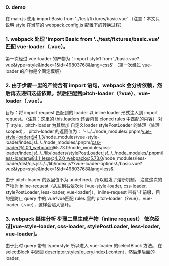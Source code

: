 ### 0. demo
在 main.js 使用 import Basic from '../test/fixtures/basic.vue' （注意：本文只说明 style 在当前的 webpack.config.js 配置下的转换过程）

### 1. webpack 处理 'import Basic from '../test/fixtures/basic.vue' 匹配 vue-loader（.vue）。
第一次经过 vue-loader 的产物为：import style1 from './basic.vue?vue&type=style&index=1&id=49803768&lang=css&' （第一次经过 vue-loader 的产物是个固定模版）


### 2. 由于步骤一里的产物含有 import 语句，webpack 会分析依赖，然后再去递归这些依赖。然后匹配到pitch-loader（?vue）、vue-loader（.vue）。
目标：将 import request 匹配到的 loader 以 inline loader 形式注入到 import request。（注意：这里的 this.loaders 还会包含 cloned rules 中匹配的内容）
对于 style，pitch-loader 为其增加 自定义loader stylePostLoader 的处理（处理scoped），
pitch-loader 的返回值为：
'-!../../node_modules/.pnpm/vue-style-loader@4.1.3/node_modules/vue-style-loader/index.js!../../node_modules/.pnpm/css-loader@1.0.1_webpack@5.73.0/node_modules/css-loader/index.js!../../lib/loaders/stylePostLoader.js!../../node_modules/.pnpm/less-loader@8.1.1_less@4.2.0_webpack@5.73.0/node_modules/less-loader/dist/cjs.js!../../lib/index.js??vue-loader-options!./basic.vue?vue&type=style&index=1&id=49803768&lang=less&'

由于 pitch-loader 的返回值不为 undefined，所以触发了熔断机制。
注意这次的产物为 inline-request（从左到右依次为 [vue-style-loader, css-loader, stylePostLoader, less-loader, vue-loader]），inline-request 带有'-!'前缀，目的是防止 query 中的.vue?vue匹配 rules 里的 pitch-loader（?vue）、vue-loader（.vue），这样会陷入循环。


### 3. webpack 继续分析 步骤二里生成产物（inline request） 依次经过[vue-style-loader, css-loader, stylePostLoader, less-loader, vue-loader]。
由于此时 query 带有 type=style 所以进入 vue-loader 的selectBlock 方法。
在 selectBlock 中返回 descriptor.styles[query.index].content，然后走后面的 loader。
